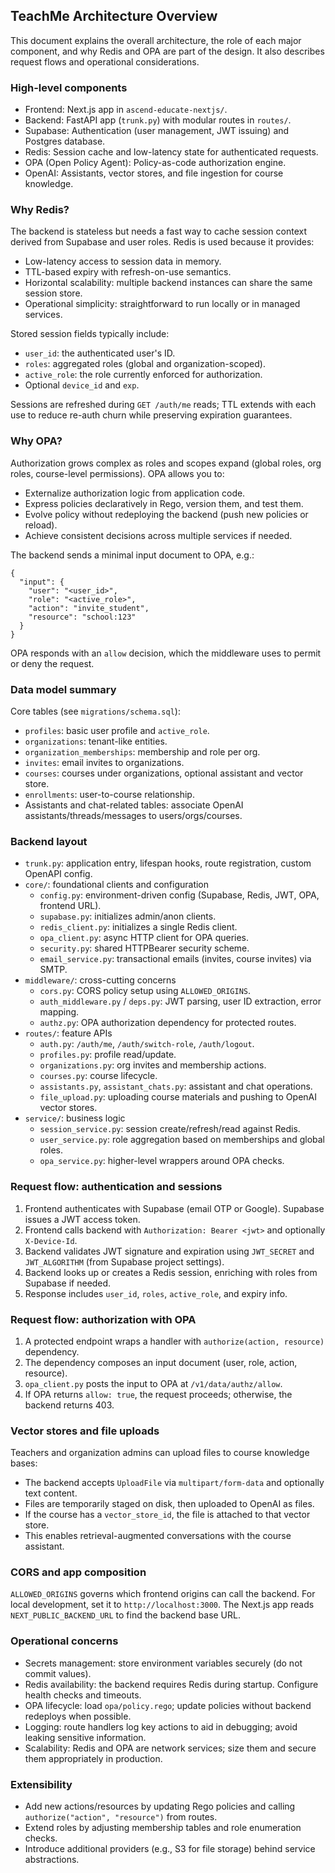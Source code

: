 ## TeachMe Architecture Overview

This document explains the overall architecture, the role of each major component, and why Redis and OPA are part of the design. It also describes request flows and operational considerations.

### High-level components
- Frontend: Next.js app in `ascend-educate-nextjs/`.
- Backend: FastAPI app (`trunk.py`) with modular routes in `routes/`.
- Supabase: Authentication (user management, JWT issuing) and Postgres database.
- Redis: Session cache and low-latency state for authenticated requests.
- OPA (Open Policy Agent): Policy-as-code authorization engine.
- OpenAI: Assistants, vector stores, and file ingestion for course knowledge.

### Why Redis?
The backend is stateless but needs a fast way to cache session context derived from Supabase and user roles. Redis is used because it provides:
- Low-latency access to session data in memory.
- TTL-based expiry with refresh-on-use semantics.
- Horizontal scalability: multiple backend instances can share the same session store.
- Operational simplicity: straightforward to run locally or in managed services.

Stored session fields typically include:
- `user_id`: the authenticated user's ID.
- `roles`: aggregated roles (global and organization-scoped).
- `active_role`: the role currently enforced for authorization.
- Optional `device_id` and `exp`.

Sessions are refreshed during `GET /auth/me` reads; TTL extends with each use to reduce re-auth churn while preserving expiration guarantees.

### Why OPA?
Authorization grows complex as roles and scopes expand (global roles, org roles, course-level permissions). OPA allows you to:
- Externalize authorization logic from application code.
- Express policies declaratively in Rego, version them, and test them.
- Evolve policy without redeploying the backend (push new policies or reload).
- Achieve consistent decisions across multiple services if needed.

The backend sends a minimal input document to OPA, e.g.:
```
{
  "input": {
    "user": "<user_id>",
    "role": "<active_role>",
    "action": "invite_student",
    "resource": "school:123"
  }
}
```
OPA responds with an `allow` decision, which the middleware uses to permit or deny the request.

### Data model summary
Core tables (see `migrations/schema.sql`):
- `profiles`: basic user profile and `active_role`.
- `organizations`: tenant-like entities.
- `organization_memberships`: membership and role per org.
- `invites`: email invites to organizations.
- `courses`: courses under organizations, optional assistant and vector store.
- `enrollments`: user-to-course relationship.
- Assistants and chat-related tables: associate OpenAI assistants/threads/messages to users/orgs/courses.

### Backend layout
- `trunk.py`: application entry, lifespan hooks, route registration, custom OpenAPI config.
- `core/`: foundational clients and configuration
  - `config.py`: environment-driven config (Supabase, Redis, JWT, OPA, frontend URL).
  - `supabase.py`: initializes admin/anon clients.
  - `redis_client.py`: initializes a single Redis client.
  - `opa_client.py`: async HTTP client for OPA queries.
  - `security.py`: shared HTTPBearer security scheme.
  - `email_service.py`: transactional emails (invites, course invites) via SMTP.
- `middleware/`: cross-cutting concerns
  - `cors.py`: CORS policy setup using `ALLOWED_ORIGINS`.
  - `auth_middleware.py` / `deps.py`: JWT parsing, user ID extraction, error mapping.
  - `authz.py`: OPA authorization dependency for protected routes.
- `routes/`: feature APIs
  - `auth.py`: `/auth/me`, `/auth/switch-role`, `/auth/logout`.
  - `profiles.py`: profile read/update.
  - `organizations.py`: org invites and membership actions.
  - `courses.py`: course lifecycle.
  - `assistants.py`, `assistant_chats.py`: assistant and chat operations.
  - `file_upload.py`: uploading course materials and pushing to OpenAI vector stores.
- `service/`: business logic
  - `session_service.py`: session create/refresh/read against Redis.
  - `user_service.py`: role aggregation based on memberships and global roles.
  - `opa_service.py`: higher-level wrappers around OPA checks.

### Request flow: authentication and sessions
1. Frontend authenticates with Supabase (email OTP or Google). Supabase issues a JWT access token.
2. Frontend calls backend with `Authorization: Bearer <jwt>` and optionally `X-Device-Id`.
3. Backend validates JWT signature and expiration using `JWT_SECRET` and `JWT_ALGORITHM` (from Supabase project settings).
4. Backend looks up or creates a Redis session, enriching with roles from Supabase if needed.
5. Response includes `user_id`, `roles`, `active_role`, and expiry info.

### Request flow: authorization with OPA
1. A protected endpoint wraps a handler with `authorize(action, resource)` dependency.
2. The dependency composes an input document (user, role, action, resource).
3. `opa_client.py` posts the input to OPA at `/v1/data/authz/allow`.
4. If OPA returns `allow: true`, the request proceeds; otherwise, the backend returns 403.

### Vector stores and file uploads
Teachers and organization admins can upload files to course knowledge bases:
- The backend accepts `UploadFile` via `multipart/form-data` and optionally text content.
- Files are temporarily staged on disk, then uploaded to OpenAI as files.
- If the course has a `vector_store_id`, the file is attached to that vector store.
- This enables retrieval-augmented conversations with the course assistant.

### CORS and app composition
`ALLOWED_ORIGINS` governs which frontend origins can call the backend. For local development, set it to `http://localhost:3000`. The Next.js app reads `NEXT_PUBLIC_BACKEND_URL` to find the backend base URL.

### Operational concerns
- Secrets management: store environment variables securely (do not commit values).
- Redis availability: the backend requires Redis during startup. Configure health checks and timeouts.
- OPA lifecycle: load `opa/policy.rego`; update policies without backend redeploys when possible.
- Logging: route handlers log key actions to aid in debugging; avoid leaking sensitive information.
- Scalability: Redis and OPA are network services; size them and secure them appropriately in production.

### Extensibility
- Add new actions/resources by updating Rego policies and calling `authorize("action", "resource")` from routes.
- Extend roles by adjusting membership tables and role enumeration checks.
- Introduce additional providers (e.g., S3 for file storage) behind service abstractions.


